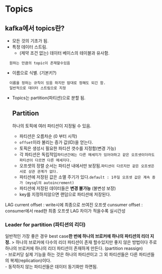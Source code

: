 Topics
======

kafka에서 topics란?
-------------------

-	모든 것의 기초가 됨.
-	특정 데이터 스트림.
	-	(제약 조건 없는) 데이터 베이스의 테이블과 유사함.

```
  원하는 만큼의 topic이 존재할수있음
```

-	이름으로 식별. (기본키?)

```
  이름을 정하는 규칙이 있음 하지만 맘대로 정해도 되긴 함.
  일반적으로 데이터 스트림으로 지정
```

-	Topics는 partition(파티션)으로 분할 됨.

	Partition
	---------

	하나의 토픽에 여러 파티션이 지정될 수 있음.

	-	파티션은 오름차순 (0 부터 시작)
	-	`offset`이라 불리는 증가 값(ID)을 얻는다.
	-	토픽은 생성시 필요한 파티션 갯수를 지정함(변경 가능)
	-	각 파티션은 독립적임`
		파티션간에는 다른 메세지가 있어야하고 같은 오프셋이더라도 파티션이 다르면 다른 메세지다.
		`
	-	오프셋의 정렬 순서는 파티션 내에서만 보장됨.`
		파티션이 다르지만 같은 오프셋은 서로 상관 관계가 없다.
		`
	-	파티션에 저장된 값은 소멸 주기가 있다.`
		default : 1주일
		오프셋 값은 계속 증가 (mysql의 autoincrement)
		`
	-	파티션에 저장된 데이터들은 **변경 불가능** (불변성 보장)
	-	key를 지정하지않으면 랜덤으로 파티션에 저장된다.

LAG
current offset : write시에 최종으로 쓰여진 오프셋
cunsumer offset : consumer에서 read한 최종 오프셋
LAG 차이가 적을수록 실시간성
### Leader for partition (파티션의 리더)

일반적인 가장 좋은 경우 best case**한 번에 하나의 브로커에 하나의 파티션의 리더 지정.** > 하나의 브로커에 다수의 리더 파티션이 존재 할수있지만 좋지 않은 방법이다 주로 하나의 브로커에 하나의 리더 파티션이 존재하게 만든다. (partition reassign)<br>- 브로커당 실제 기능을 하는 것은 하나의 파티션이고 그 외 파티션들은 다른 파티션들의 복제(replication)이다. <br>- 동작하지 않는 파티션들은 데이터 동기화만 하면됨.
